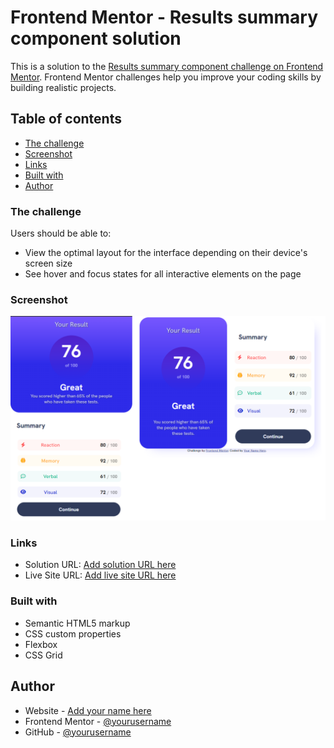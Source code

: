 # Frontend Mentor - Results summary component solution

This is a solution to the [Results summary component challenge on Frontend Mentor](https://www.frontendmentor.io/challenges/results-summary-component-CE_K6s0maV). Frontend Mentor challenges help you improve your coding skills by building realistic projects.

## Table of contents

- [The challenge](#the-challenge)
- [Screenshot](#screenshot)
- [Links](#links)
- [Built with](#built-with)
- [Author](#author)

### The challenge

Users should be able to:

- View the optimal layout for the interface depending on their device's screen size
- See hover and focus states for all interactive elements on the page

### Screenshot

![Design preview for the Results summary component coding challenge](./design/desktop-preview.jpg)

### Links

- Solution URL: [Add solution URL here](https://github.com/Tre3s-byte/first-challenge)
- Live Site URL: [Add live site URL here](https://cerulean-fudge-95316e.netlify.app)

### Built with

- Semantic HTML5 markup
- CSS custom properties
- Flexbox
- CSS Grid

## Author

- Website - [Add your name here](https://www.linkedin.com/in/tre3s-byte/)
- Frontend Mentor - [@yourusername](https://www.frontendmentor.io/profile/Tre3s-byte)
- GitHub - [@yourusername](https://github.com/Tre3s-byte)
